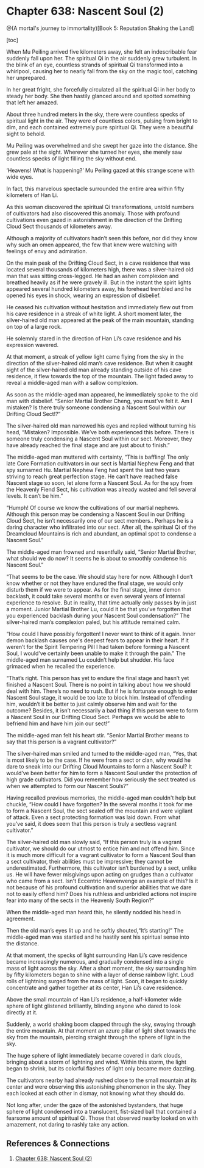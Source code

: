 # Chapter 638: Nascent Soul (2)
@(A mortal's journey to immortality)[Book 5: Reputation Shaking the Land]

[toc]

When Mu Peiling arrived five kilometers away, she felt an indescribable fear suddenly fall upon her. The spiritual Qi in the air suddenly grew turbulent. In the blink of an eye, countless strands of spiritual Qi transformed into a whirlpool, causing her to nearly fall from the sky on the magic tool, catching her unprepared.

In her great fright, she forcefully circulated all the spiritual Qi in her body to steady her body. She then hastily glanced around and spotted something that left her amazed.

About three hundred meters in the sky, there were countless specks of spiritual light in the air. They were of countless colors, pulsing from bright to dim, and each contained extremely pure spiritual Qi. They were a beautiful sight to behold.

Mu Peiling was overwhelmed and she swept her gaze into the distance. She grew pale at the sight. Wherever she turned her eyes, she merely saw countless specks of light filling the sky without end.

‘Heavens! What is happening?’ Mu Peiling gazed at this strange scene with wide eyes.

In fact, this marvelous spectacle surrounded the entire area within fifty kilometers of Han Li.

As this woman discovered the spiritual Qi transformations, untold numbers of cultivators had also discovered this anomaly. Those with profound cultivations even gazed in astonishment in the direction of the Drifting Cloud Sect thousands of kilometers away.

Although a majority of cultivators hadn’t seen this before, nor did they know why such an omen appeared, the few that knew were watching with feelings of envy and admiration.

On the main peak of the Drifting Cloud Sect, in a cave residence that was located several thousands of kilometers high, there was a silver-haired old man that was sitting cross-legged. He had an ashen complexion and breathed heavily as if he were gravely ill. But in the instant the spirit lights appeared several hundred kilometers away, his forehead trembled and he opened his eyes in shock, wearing an expression of disbelief.

He ceased his cultivation without hesitation and immediately flew out from his cave residence in a streak of white light. A short moment later, the silver-haired old man appeared at the peak of the main mountain, standing on top of a large rock.

He solemnly stared in the direction of Han Li’s cave residence and his expression wavered.

At that moment, a streak of yellow light came flying from the sky in the direction of the silver-haired old man’s cave residence. But when it caught sight of the silver-haired old man already standing outside of his cave residence, it flew towards the top of the mountain. The light faded away to reveal a middle-aged man with a sallow complexion.

As soon as the middle-aged man appeared, he immediately spoke to the old man with disbelief. “Senior Martial Brother Cheng, you must’ve felt it. Am I mistaken? Is there truly someone condensing a Nascent Soul within our Drifting Cloud Sect!?”

The silver-haired old man narrowed his eyes and replied without turning his head, “Mistaken? Impossible. We’ve both experienced this before. There is someone truly condensing a Nascent Soul within our sect. Moreover, they have already reached the final stage and are just about to finish.”

The middle-aged man muttered with certainty, “This is baffling! The only late Core Formation cultivators in our sect is Martial Nephew Feng and that spy surnamed Hu. Martial Nephew Feng had spent the last two years striving to reach great perfection stage. He can’t have reached false Nascent stage so soon, let alone form a Nascent Soul. As for the spy from the Heavenly Fiend Sect, his cultivation was already wasted and fell several levels. It can’t be him.”

“Humph! Of course we know the cultivations of our martial nephews. Although this person may be condensing a Nascent Soul in our Drifting Cloud Sect, he isn’t necessarily one of our sect members.. Perhaps he is a daring character who infiltrated into our sect. After all, the spiritual Qi of the Dreamcloud Mountains is rich and abundant, an optimal spot to condense a Nascent Soul.”

The middle-aged man frowned and resentfully said, “Senior Martial Brother, what should we do now? It seems he is about to smoothly condense his Nascent Soul.”

“That seems to be the case. We should stay here for now. Although I don’t know whether or not they have endured the final stage, we would only disturb them if we were to appear. As for the final stage, inner demon backlash, it could take several months or even several years of internal experience to resolve. But in reality, that time actually only passes by in just a moment. Junior Martial Brother Lu, could it be that you’ve forgotten that you experienced backlash during your Nascent Soul condensation?” The silver-haired man’s complexion paled, but his attitude remained calm.

“How could I have possibly forgotten! I never want to think of it again. Inner demon backlash causes one's deepest fears to appear in their heart. If it weren’t for the Spirit Tempering Pill I had taken before forming a Nascent Soul, I would’ve certainly been unable to make it through the pain.” The middle-aged man surnamed Lu couldn’t help but shudder. His face grimaced when he recalled the experience.

“That’s right. This person has yet to endure the final stage and hasn’t yet finished a Nascent Soul. There is no point in talking about how we should deal with him. There’s no need to rush. But if he is fortunate enough to enter Nascent Soul stage, it would be too late to block him. Instead of offending him, wouldn’t it be better to just calmly observe him and wait for the outcome? Besides, it isn’t necessarily a bad thing if this person were to form a Nascent Soul in our Drifting Cloud Sect. Perhaps we would be able to befriend him and have him join our sect!”

The middle-aged man felt his heart stir. “Senior Martial Brother means to say that this person is a vagrant cultivator?”

The silver-haired man smiled and turned to the middle-aged man, “Yes, that is most likely to be the case. If he were from a sect or clan, why would he dare to sneak into our Drifting Cloud Mountains to form a Nascent Soul? It would’ve been better for him to form a Nascent Soul under the protection of high grade cultivators. Did you remember how seriously the sect treated us when we attempted to form our Nascent Souls?”

Having recalled previous memories, the middle-aged man couldn't help but chuckle, “How could I have forgotten? In the several months it took for me to form a Nascent Soul, the sect sealed off the mountain and were vigilant of attack. Even a sect protecting formation was laid down. From what you’ve said, it does seem that this person is truly a sectless vagrant cultivator.”

The silver-haired old man slowly said, “If this person truly is a vagrant cultivator, we should do our utmost to entice him and not offend him. Since it is much more difficult for a vagrant cultivator to form a Nascent Soul than a sect cultivator, their abilities must be impressive; they cannot be underestimated. Furthermore, this cultivator isn’t burdened by a sect, unlike us. He will have fewer misgivings upon acting on grudges than a cultivator who came from a sect. Isn't Eccentric Heavenvenge an example of this? Is it not because of his profound cultivation and superior abilities that we dare not to easily offend him? Does his ruthless and unbridled actions not inspire fear into many of the sects in the Heavenly South Region?”

When the middle-aged man heard this, he silently nodded his head in agreement.

Then the old man’s eyes lit up and he softly shouted,“It’s starting!” The middle-aged man was startled and he hastily sent his spiritual sense into the distance.

At that moment, the specks of light surrounding Han Li’s cave residence became increasingly numerous, and gradually condensed into a single mass of light across the sky. After a short moment, the sky surrounding him by fifty kilometers began to shine with a layer of dense rainbow light. Loud rolls of lightning surged from the mass of light. Soon, it began to quickly concentrate and gather together at its center, Han Li’s cave residence.

Above the small mountain of Han Li’s residence, a half-kilometer wide sphere of light glistened brilliantly, blinding anyone who dared to look directly at it.

Suddenly, a world shaking boom clapped through the sky, swaying through the entire mountain. At that moment an azure pillar of light shot towards the sky from the mountain, piercing straight through the sphere of light in the sky.

The huge sphere of light immediately became covered in dark clouds, bringing about a storm of lightning and wind. Within this storm, the light began to shrink, but its colorful flashes of light only became more dazzling.

The cultivators nearby had already rushed close to the small mountain at its center and were observing this astonishing phenomenon in the sky. They each looked at each other in dismay, not knowing what they should do.

Not long after, under the gaze of the astonished bystanders, that huge sphere of light condensed into a translucent, fist-sized ball that contained a fearsome amount of spiritual Qi. Those that observed nearby looked on with amazement, not daring to rashly take any action.

## References & Connections
1. [Chapter 638: Nascent Soul (2)](https://www.wuxiaworld.com/novel/rmji/rmji-chapter-638)

